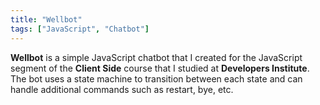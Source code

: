 ```yaml
---
title: "Wellbot"
tags: ["JavaScript", "Chatbot"]
---
```


**Wellbot** is a simple JavaScript chatbot that I created for the JavaScript segment of the **Client Side** course that I studied at **Developers Institute**. The bot uses a state machine to transition between each state and can handle additional commands such as restart, bye, etc.

